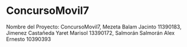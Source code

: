 # ConcursoMovil7
Nombre del Proyecto: ConcursoMovil7, Mezeta Balam Jacinto 11390183, Jimenez Castañeda Yaret Marisol 13390172, Salmorán Salmorán Alex Ernesto 10390393
